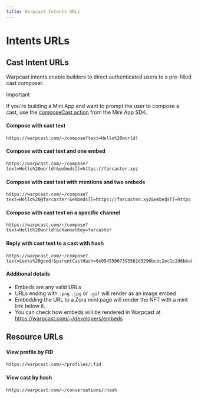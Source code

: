 ```yaml
---
title: Warpcast Intents URLs
---
```


# Intents URLs

## Cast Intent URLs

Warpcast intents enable builders to direct authenticated users to a pre-filled cast composer.

> [!IMPORTANT]
> If you're building a Mini App and want to prompt the user to compose a cast, use the [composeCast action](https://miniapps.farcaster.xyz/docs/sdk/actions/compose-cast)
> from the Mini App SDK.

#### Compose with cast text

```
https://warpcast.com/~/compose?text=Hello%20world!
```

#### Compose with cast text and one embed

```
https://warpcast.com/~/compose?text=Hello%20world!&embeds[]=https://farcaster.xyz
```

#### Compose with cast text with mentions and two embeds

```
https://warpcast.com/~/compose?text=Hello%20@farcaster!&embeds[]=https://farcaster.xyz&embeds[]=https://github.com/farcasterxyz/protocol
```

#### Compose with cast text on a specific channel

```
https://warpcast.com/~/compose?text=Hello%20world!&channelKey=farcaster
```

#### Reply with cast text to a cast with hash

```
https://warpcast.com/~/compose?text=Looks%20good!&parentCastHash=0x09455067393562d3296bcbc2ec1c2d6bba8ac1f1
```

#### Additional details

- Embeds are any valid URLs
- URLs ending with `.png` `.jpg` or `.gif` will render as an image embed
- Embedding the URL to a Zora mint page will render the NFT with a mint link below it.
- You can check how embeds will be rendered in Warpcast at https://warpcast.com/~/developers/embeds

## Resource URLs

#### View profile by FID

```
https://warpcast.com/~/profiles/:fid
```

#### View cast by hash

```
https://warpcast.com/~/conversations/:hash
```
